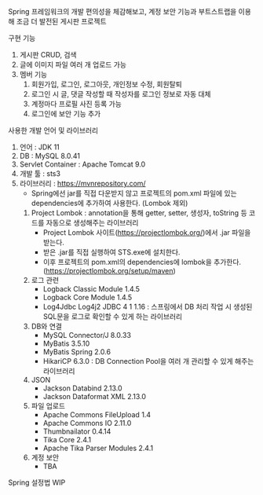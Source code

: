 Spring 프레임워크의 개발 편의성을 체감해보고, 계정 보안 기능과 부트스트랩을 이용해 조금 더 발전된 게시판 프로젝트

구현 기능
   1. 게시판 CRUD, 검색
   2. 글에 이미지 파일 여러 개 업로드 가능
   3. 멤버 기능
      1. 회원가입, 로그인, 로그아웃, 개인정보 수정, 회원탈퇴
      2. 로그인 시 글, 댓글 작성할 때 작성자를 로그인 정보로 자동 대체
      3. 계정마다 프로필 사진 등록 가능
      4. 로그인에 보안 기능 추가

사용한 개발 언어 및 라이브러리
   1. 언어 : JDK 11
   2. DB : MySQL 8.0.41
   3. Servlet Container : Apache Tomcat 9.0
   4. 개발 툴 : sts3
   6. 라이브러리 : https://mvnrepository.com/
      * Spring에선 jar를 직접 다운받지 않고 프로젝트의 pom.xml 파일에 있는 dependencies에 추가하여 사용한다. (Lombok 제외)
      1. Project Lombok : annotation을 통해 getter, setter, 생성자, toString 등 코드를 자동으로 생성해주는 라이브러리
         * Project Lombok 사이트(https://projectlombok.org/)에서 .jar 파일을 받는다.
         * 받은 .jar를 직접 실행하여 STS.exe에 설치한다.
         * 이후 프로젝트의 pom.xml의 dependencies에 lombok을 추가한다. (https://projectlombok.org/setup/maven)
      2. 로그 관련
         * Logback Classic Module 1.4.5
         * Logback Core Module 1.4.5
         * Log4Jdbc Log4j2 JDBC 4 1 1.16 : 스프링에서 DB 처리 작업 시 생성된 SQL문을 로그로 확인할 수 있게 하는 라이브러리
      3. DB와 연결
         * MySQL Connector/J 8.0.33
         * MyBatis 3.5.10
         * MyBatis Spring 2.0.6
         * HikariCP 6.3.0 : DB Connection Pool을 여러 개 관리할 수 있게 해주는 라이브러리
      4. JSON
         * Jackson Databind 2.13.0
         * Jackson Dataformat XML 2.13.0
      5. 파일 업로드
         * Apache Commons FileUpload 1.4
         * Apache Commons IO 2.11.0
         * Thumbnailator 0.4.14
         * Tika Core 2.4.1
         * Apache Tika Parser Modules 2.4.1
      6. 계정 보안
         * TBA

Spring 설정법
  WIP
